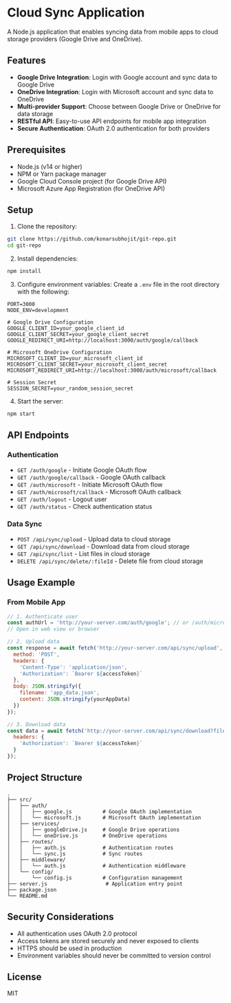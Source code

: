 # Cloud Sync Application

A Node.js application that enables syncing data from mobile apps to cloud storage providers (Google Drive and OneDrive).

## Features

- **Google Drive Integration**: Login with Google account and sync data to Google Drive
- **OneDrive Integration**: Login with Microsoft account and sync data to OneDrive
- **Multi-provider Support**: Choose between Google Drive or OneDrive for data storage
- **RESTful API**: Easy-to-use API endpoints for mobile app integration
- **Secure Authentication**: OAuth 2.0 authentication for both providers

## Prerequisites

- Node.js (v14 or higher)
- NPM or Yarn package manager
- Google Cloud Console project (for Google Drive API)
- Microsoft Azure App Registration (for OneDrive API)

## Setup

1. Clone the repository:
```bash
git clone https://github.com/konarsubhojit/git-repo.git
cd git-repo
```

2. Install dependencies:
```bash
npm install
```

3. Configure environment variables:
Create a `.env` file in the root directory with the following:
```
PORT=3000
NODE_ENV=development

# Google Drive Configuration
GOOGLE_CLIENT_ID=your_google_client_id
GOOGLE_CLIENT_SECRET=your_google_client_secret
GOOGLE_REDIRECT_URI=http://localhost:3000/auth/google/callback

# Microsoft OneDrive Configuration
MICROSOFT_CLIENT_ID=your_microsoft_client_id
MICROSOFT_CLIENT_SECRET=your_microsoft_client_secret
MICROSOFT_REDIRECT_URI=http://localhost:3000/auth/microsoft/callback

# Session Secret
SESSION_SECRET=your_random_session_secret
```

4. Start the server:
```bash
npm start
```

## API Endpoints

### Authentication

- `GET /auth/google` - Initiate Google OAuth flow
- `GET /auth/google/callback` - Google OAuth callback
- `GET /auth/microsoft` - Initiate Microsoft OAuth flow
- `GET /auth/microsoft/callback` - Microsoft OAuth callback
- `GET /auth/logout` - Logout user
- `GET /auth/status` - Check authentication status

### Data Sync

- `POST /api/sync/upload` - Upload data to cloud storage
- `GET /api/sync/download` - Download data from cloud storage
- `GET /api/sync/list` - List files in cloud storage
- `DELETE /api/sync/delete/:fileId` - Delete file from cloud storage

## Usage Example

### From Mobile App

```javascript
// 1. Authenticate user
const authUrl = 'http://your-server.com/auth/google'; // or /auth/microsoft
// Open in web view or browser

// 2. Upload data
const response = await fetch('http://your-server.com/api/sync/upload', {
  method: 'POST',
  headers: {
    'Content-Type': 'application/json',
    'Authorization': `Bearer ${accessToken}`
  },
  body: JSON.stringify({
    filename: 'app_data.json',
    content: JSON.stringify(yourAppData)
  })
});

// 3. Download data
const data = await fetch('http://your-server.com/api/sync/download?filename=app_data.json', {
  headers: {
    'Authorization': `Bearer ${accessToken}`
  }
});
```

## Project Structure

```
.
├── src/
│   ├── auth/
│   │   ├── google.js          # Google OAuth implementation
│   │   └── microsoft.js       # Microsoft OAuth implementation
│   ├── services/
│   │   ├── googleDrive.js     # Google Drive operations
│   │   └── oneDrive.js        # OneDrive operations
│   ├── routes/
│   │   ├── auth.js            # Authentication routes
│   │   └── sync.js            # Sync routes
│   ├── middleware/
│   │   └── auth.js            # Authentication middleware
│   └── config/
│       └── config.js          # Configuration management
├── server.js                   # Application entry point
├── package.json
└── README.md
```

## Security Considerations

- All authentication uses OAuth 2.0 protocol
- Access tokens are stored securely and never exposed to clients
- HTTPS should be used in production
- Environment variables should never be committed to version control

## License

MIT
